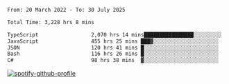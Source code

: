 <!--START_SECTION:waka-->

```txt
From: 20 March 2022 - To: 30 July 2025

Total Time: 3,228 hrs 8 mins

TypeScript                 2,070 hrs 14 mins████████████████░░░░░░░░░   64.13 %
JavaScript                 455 hrs 25 mins ███▓░░░░░░░░░░░░░░░░░░░░░   14.11 %
JSON                       120 hrs 41 mins █░░░░░░░░░░░░░░░░░░░░░░░░   03.74 %
Bash                       116 hrs 26 mins █░░░░░░░░░░░░░░░░░░░░░░░░   03.61 %
C#                         98 hrs 38 mins  ▓░░░░░░░░░░░░░░░░░░░░░░░░   03.06 %
```

<!--END_SECTION:waka-->
[![spotify-github-profile](https://spotify-github-profile.vercel.app/api/view?uid=c00zprrvy9xiloa9qnco3hmng&cover_image=true&theme=novatorem&show_offline=false&background_color=121212&bar_color=53b14f&bar_color_cover=false)](https://spotify-github-profile.vercel.app/api/view?uid=c00zprrvy9xiloa9qnco3hmng&redirect=true)



